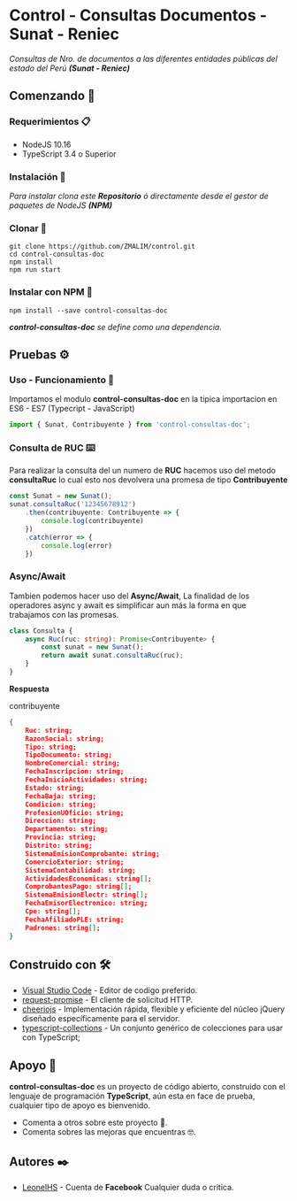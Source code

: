 # Control - Consultas Documentos - Sunat - Reniec 

_Consultas de Nro. de documentos a las diferentes entidades públicas del estado del Perú **(Sunat - Reniec)**_
 
 ## Comenzando 🚀

 ### Requerimientos 📋

 - NodeJS 10.16 
 - TypeScript 3.4 o Superior

### Instalación 🔧
_Para instalar clona este **Repositorio** ó directamente desde el gestor de paquetes de NodeJS **(NPM)**_

### Clonar 🔧
```
git clone https://github.com/ZMALIM/control.git
cd control-consultas-doc
npm install
npm run start
```

### Instalar con NPM 🔧
```
npm install --save control-consultas-doc
```
_**control-consultas-doc** se define como una dependencia._

## Pruebas ⚙️

### Uso - Funcionamiento 🔩
Importamos el modulo **control-consultas-doc** en la tipica importacion en ES6 - ES7 (Typecript - JavaScript)
``` ts
import { Sunat, Contribuyente } from 'control-consultas-doc';
```

### Consulta de RUC ⌨️
Para realizar la consulta del un numero de **RUC** hacemos uso del metodo **consultaRuc** lo cual esto nos devolvera una promesa de tipo **Contribuyente**
``` ts
const Sunat = new Sunat();
sunat.consultaRuc('12345678912')
    .then(contribuyente: Contribuyente => {
        console.log(contribuyente)
    })
    .catch(error => {
        console.log(error)
    })
```
### Async/Await
Tambien podemos hacer uso del **Async/Await**, La finalidad de los operadores async y await es simplificar aun más la forma en que trabajamos con las promesas.
``` ts
class Consulta {
    async Ruc(ruc: string): Promise<Contribuyente> {
        const sunat = new Sunat();
        return await sunat.consultaRuc(ruc);
    }
}
```

**Respuesta**

contribuyente

```json
{
    Ruc: string;
    RazonSocial: string;
    Tipo: string;
    TipoDocumento: string;
    NombreComercial: string;
    FechaInscripcion: string;
    FechaInicioActividades: string;
    Estado: string;
    FechaBaja: string;
    Condicion: string;
    ProfesionUOficio: string;
    Direccion: string;
    Departamento: string;
    Provincia: string;
    Distrito: string;
    SistemaEmisionComprobante: string;
    ComercioExterior: string;
    SistemaContabilidad: string;
    ActividadesEconomicas: string[];
    ComprobantesPago: string[];
    SistemaEmisionElectr: string[];
    FechaEmisorElectronico: string;
    Cpe: string[];
    FechaAfiliadoPLE: string;
    Padrones: string[];
}
```
## Construido con 🛠️

* [Visual Studio Code](https://code.visualstudio.com/) - Editor de codigo preferido.
* [request-promise](https://github.com/request/request-promise#readme) - El cliente de solicitud HTTP.
* [cheeriojs](https://github.com/cheeriojs/cheerio) - Implementación rápida, flexible y eficiente del núcleo jQuery diseñado específicamente para el servidor.
* [typescript-collections](https://github.com/basarat/typescript-collections) - Un conjunto genérico de colecciones para usar con TypeScript;

## Apoyo 🎁
**control-consultas-doc** es un proyecto de código abierto, construido con el lenguaje de programación **TypeScript**, aún esta en face de prueba, cualquier tipo de apoyo es bienvenido.

* Comenta a otros sobre este proyecto 📢.
* Comenta sobres las mejoras que encuentras 🤓.

## Autores ✒️
* [LeonelHS](https://www.facebook.com/Leonel.Hacha.Salazar) - Cuenta de **Facebook** Cualquier duda o critica.
